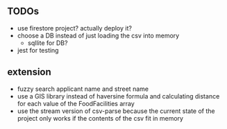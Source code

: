 ## TODOs

- use firestore project? actually deploy it?
- choose a DB instead of just loading the csv into memory
  - sqllite for DB?
- jest for testing

## extension

- fuzzy search applicant name and street name
- use a GIS library instead of haversine formula and calculating distance for each value of the FoodFacilities array
- use the stream version of csv-parse because the current state of the project only works if the contents of the csv fit in memory
